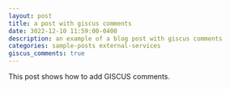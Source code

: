 ```yaml
---
layout: post
title: a post with giscus comments
date: 3022-12-10 11:59:00-0400
description: an example of a blog post with giscus comments
categories: sample-posts external-services
giscus_comments: true
---
```

This post shows how to add GISCUS comments.
